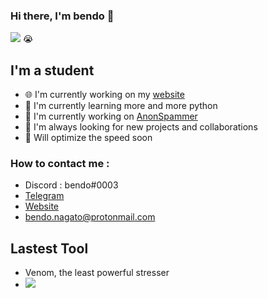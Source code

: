 ### Hi there, I'm bendo 👋 
![](https://komarev.com/ghpvc/?username=ogbendo&color=red) 😭


## I'm a student  
- 🌐 I'm currently working on my [website](https://bendo.codes/)
- 🐍 I'm currently learning more and more python
- 🤖 I'm currently working on [AnonSpammer](https://github.com/ogbendo/AnonSpammer)
- 🤝 I'm always looking for new projects and collaborations
- 💨 Will optimize the speed soon

### How to contact me :
- Discord : bendo#0003
- [Telegram](https://t.me/bendoSells)
- [Website](https://bendo.codes/)
- bendo.nagato@protonmail.com

## Lastest Tool
- Venom, the least powerful stresser
- <img src="ttps://media.discordapp.net/attachments/851851321258147871/857386953561210880/unknown.png">


